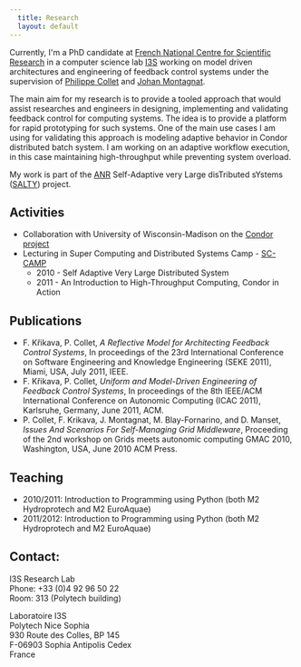 ```yaml
---
  title: Research
  layout: default
---
```


Currently, I'm a PhD candidate at [French National Centre for Scientific
Research][CNRS] in a computer science lab [I3S][] working on model driven architectures
and engineering of feedback control systems under the supervision of [Philippe
Collet][philippe] and [Johan Montagnat][johan].

The main aim for my research is to provide a tooled approach that would assist
researches and engineers in designing, implementing and validating feedback
control for computing systems. The idea is to provide a platform for rapid
prototyping for such systems. One of the main use cases I am using for
validating this approach is modeling adaptive behavior in Condor distributed
batch system. I am working on an adaptive workflow execution, in this case
maintaining high-throughput while preventing system overload.

My work is part of the [ANR][] Self-Adaptive very Large disTributed sYstems ([SALTY][]) project. 

## Activities 

* Collaboration with University of Wisconsin-Madison on the [Condor project][condor]
* Lecturing in Super Computing and Distributed Systems Camp - [SC-CAMP][]
  * 2010 - Self Adaptive Very Large Distributed System 
  * 2011 - An Introduction to High-Throughput Computing, Condor in Action

## Publications 
* F. Křikava, P. Collet, _A Reflective Model for Architecting Feedback Control Systems_, In proceedings of the 23rd International Conference on Software Engineering and Knowledge Engineering (SEKE 2011), Miami, USA, July 2011, IEEE.
* F. Křikava, P. Collet, _Uniform and Model-Driven Engineering of Feedback Control Systems_, In proceedings of the 8th IEEE/ACM International Conference on Autonomic Computing (ICAC 2011), Karlsruhe, Germany, June 2011, ACM.
* P. Collet, F. Krikava, J. Montagnat, M. Blay-Fornarino, and D. Manset, _Issues And Scenarios For Self-Managing Grid Middleware_, Proceeding of the 2nd workshop on Grids meets autonomic computing GMAC 2010, Washington, USA, June 2010 ACM Press.

## Teaching 
* 2010/2011: Introduction to Programming using Python (both M2 Hydroprotech and M2 EuroAquae)
* 2011/2012: Introduction to Programming using Python (both M2 Hydroprotech and M2 EuroAquae)

## Contact: 

I3S Research Lab  
Phone: +33 (0)4 92 96 50 22  
Room: 313 (Polytech building) 

Laboratoire I3S  
Polytech Nice Sophia  
930 Route des Colles, BP 145  
F-06903 Sophia Antipolis Cedex  
France

[philippe]: http://www.i3s.unice.fr/~collet/
[johan]: http://www.i3s.unice.fr/~johan/
[MODALIS]: http://modalis.i3s.unice.fr/
[I3S]: http://www.i3s.unice.fr/I3S/
[CNRS]: http://www.cnrs.fr/
[ANR]: http://www.agence-nationale-recherche.fr/
[SALTY]: https://salty.unice.fr/
[Condor]: http://www.cs.wisc.edu/condor/
[SC-CAMP]: http://www.sc-camp.org/
[UNS]: http://www.unice.fr/
